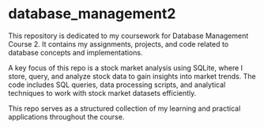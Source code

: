 # database_management2

This repository is dedicated to my coursework for Database Management Course 2. It contains my assignments, projects, and code related to database concepts and implementations.

A key focus of this repo is a stock market analysis using SQLite, where I store, query, and analyze stock data to gain insights into market trends. The code includes SQL queries, data processing scripts, and analytical techniques to work with stock market datasets efficiently.

This repo serves as a structured collection of my learning and practical applications throughout the course.

